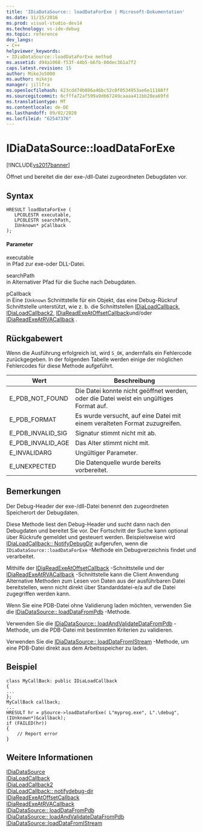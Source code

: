 ```yaml
---
title: 'IDiaDataSource:: loadDataForExe | Microsoft-Dokumentation'
ms.date: 11/15/2016
ms.prod: visual-studio-dev14
ms.technology: vs-ide-debug
ms.topic: reference
dev_langs:
- C++
helpviewer_keywords:
- IDiaDataSource::loadDataForExe method
ms.assetid: d94a1068-f53f-44b5-b6fb-00dec361a7f2
caps.latest.revision: 15
author: MikeJo5000
ms.author: mikejo
manager: jillfra
ms.openlocfilehash: 623cdd74b086a46bc52c0f0534953ae6e11168ff
ms.sourcegitcommit: 6cfffa72af599a9d667249caaaa411bb28ea69fd
ms.translationtype: MT
ms.contentlocale: de-DE
ms.lasthandoff: 09/02/2020
ms.locfileid: "62547376"
---
```

# <a name="idiadatasourceloaddataforexe"></a>IDiaDataSource::loadDataForExe
[!INCLUDE[vs2017banner](../../includes/vs2017banner.md)]

Öffnet und bereitet die der exe-/dll-Datei zugeordneten Debugdaten vor.  
  
## <a name="syntax"></a>Syntax  
  
```cpp#  
HRESULT loadDataForExe (  
   LPCOLESTR executable,  
   LPCOLESTR searchPath,  
   IUnknown* pCallback  
);  
```  
  
#### <a name="parameters"></a>Parameter  
 executable  
 in Pfad zur exe-oder DLL-Datei.  
  
 searchPath  
 in Alternativer Pfad für die Suche nach Debugdaten.  
  
 pCallback  
 in Eine `IUnknown` Schnittstelle für ein Objekt, das eine Debug-Rückruf Schnittstelle unterstützt, wie z. b. die Schnittstellen [IDiaLoadCallback](../../debugger/debug-interface-access/idialoadcallback.md), [IDiaLoadCallback2](../../debugger/debug-interface-access/idialoadcallback2.md), [IDiaReadExeAtOffsetCallback](../../debugger/debug-interface-access/idiareadexeatoffsetcallback.md)und/oder [IDiaReadExeAtRVACallback](../../debugger/debug-interface-access/idiareadexeatrvacallback.md) .  
  
## <a name="return-value"></a>Rückgabewert  
 Wenn die Ausführung erfolgreich ist, wird `S_OK`, andernfalls ein Fehlercode zurückgegeben. In der folgenden Tabelle werden einige der möglichen Fehlercodes für diese Methode aufgeführt.  
  
|Wert|Beschreibung|  
|-----------|-----------------|  
|E_PDB_NOT_FOUND|Die Datei konnte nicht geöffnet werden, oder die Datei weist ein ungültiges Format auf.|  
|E_PDB_FORMAT|Es wurde versucht, auf eine Datei mit einem veralteten Format zuzugreifen.|  
|E_PDB_INVALID_SIG|Signatur stimmt nicht mit ab.|  
|E_PDB_INVALID_AGE|Das Alter stimmt nicht mit.|  
|E_INVALIDARG|Ungültiger Parameter.|  
|E_UNEXPECTED|Die Datenquelle wurde bereits vorbereitet.|  
  
## <a name="remarks"></a>Bemerkungen  
 Der Debug-Header der exe-/dll-Datei benennt den zugeordneten Speicherort der Debugdaten.  
  
 Diese Methode liest den Debug-Header und sucht dann nach den Debugdaten und bereitet Sie vor. Der Fortschritt der Suche kann optional über Rückrufe gemeldet und gesteuert werden. Beispielsweise wird [IDiaLoadCallback:: NotifyDebugDir](../../debugger/debug-interface-access/idialoadcallback-notifydebugdir.md) aufgerufen, wenn die `IDiaDataSource::loadDataForExe` -Methode ein Debugverzeichnis findet und verarbeitet.  
  
 Mithilfe der [IDiaReadExeAtOffsetCallback](../../debugger/debug-interface-access/idiareadexeatoffsetcallback.md) -Schnittstelle und der [IDiaReadExeAtRVACallback](../../debugger/debug-interface-access/idiareadexeatrvacallback.md) -Schnittstelle kann die Client Anwendung Alternative Methoden zum Lesen von Daten aus der ausführbaren Datei bereitstellen, wenn nicht direkt über Standarddatei-e/a auf die Datei zugegriffen werden kann.  
  
 Wenn Sie eine PDB-Datei ohne Validierung laden möchten, verwenden Sie die [IDiaDataSource:: loadDataFromPdb](../../debugger/debug-interface-access/idiadatasource-loaddatafrompdb.md) -Methode.  
  
 Verwenden Sie die [IDiaDataSource:: loadAndValidateDataFromPdb](../../debugger/debug-interface-access/idiadatasource-loadandvalidatedatafrompdb.md) -Methode, um die PDB-Datei mit bestimmten Kriterien zu validieren.  
  
 Verwenden Sie die [IDiaDataSource:: loadDataFromIStream](../../debugger/debug-interface-access/idiadatasource-loaddatafromistream.md) -Methode, um eine PDB-Datei direkt aus dem Arbeitsspeicher zu laden.  
  
## <a name="example"></a>Beispiel  
  
```cpp#  
class MyCallBack: public IDiaLoadCallback  
{  
...  
};  
MyCallBack callback;  
...  
HRESULT hr = pSource->loadDataForExe( L"myprog.exe", L".\debug", (IUnknown*)&callback);  
if (FAILED(hr))  
{  
    // Report error  
}  
```  
  
## <a name="see-also"></a>Weitere Informationen  
 [IDiaDataSource](../../debugger/debug-interface-access/idiadatasource.md)   
 [IDiaLoadCallback](../../debugger/debug-interface-access/idialoadcallback.md)   
 [IDiaLoadCallback2](../../debugger/debug-interface-access/idialoadcallback2.md)   
 [IDiaLoadCallback:: notifydebug-dir](../../debugger/debug-interface-access/idialoadcallback-notifydebugdir.md)   
 [IDiaReadExeAtOffsetCallback](../../debugger/debug-interface-access/idiareadexeatoffsetcallback.md)   
 [IDiaReadExeAtRVACallback](../../debugger/debug-interface-access/idiareadexeatrvacallback.md)   
 [IDiaDataSource:: loadDataFromPdb](../../debugger/debug-interface-access/idiadatasource-loaddatafrompdb.md)   
 [IDiaDataSource:: loadAndValidateDataFromPdb](../../debugger/debug-interface-access/idiadatasource-loadandvalidatedatafrompdb.md)   
 [IDiaDataSource::loadDataFromIStream](../../debugger/debug-interface-access/idiadatasource-loaddatafromistream.md)
